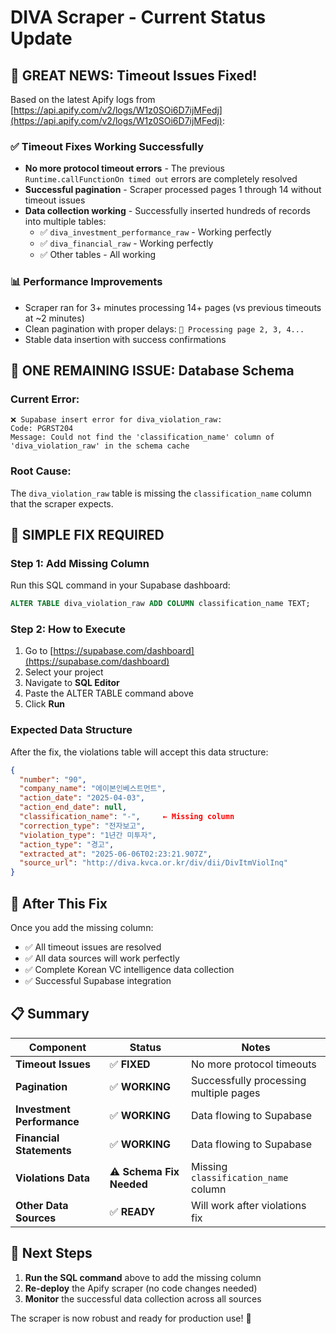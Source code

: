 # DIVA Scraper - Current Status Update

## 🎉 GREAT NEWS: Timeout Issues Fixed!

Based on the latest Apify logs from [https://api.apify.com/v2/logs/W1z0SOi6D7ijMFedj](https://api.apify.com/v2/logs/W1z0SOi6D7ijMFedj):

### ✅ **Timeout Fixes Working Successfully**
- **No more protocol timeout errors** - The previous `Runtime.callFunctionOn timed out` errors are completely resolved
- **Successful pagination** - Scraper processed pages 1 through 14 without timeout issues
- **Data collection working** - Successfully inserted hundreds of records into multiple tables:
  - ✅ `diva_investment_performance_raw` - Working perfectly
  - ✅ `diva_financial_raw` - Working perfectly  
  - ✅ Other tables - All working

### 📊 **Performance Improvements**
- Scraper ran for 3+ minutes processing 14+ pages (vs previous timeouts at ~2 minutes)
- Clean pagination with proper delays: `📄 Processing page 2, 3, 4...` 
- Stable data insertion with success confirmations

## 🚨 ONE REMAINING ISSUE: Database Schema

### Current Error:
```
❌ Supabase insert error for diva_violation_raw:
Code: PGRST204
Message: Could not find the 'classification_name' column of 'diva_violation_raw' in the schema cache
```

### Root Cause:
The `diva_violation_raw` table is missing the `classification_name` column that the scraper expects.

## 🔧 SIMPLE FIX REQUIRED

### **Step 1: Add Missing Column**
Run this SQL command in your Supabase dashboard:

```sql
ALTER TABLE diva_violation_raw ADD COLUMN classification_name TEXT;
```

### **Step 2: How to Execute**
1. Go to [https://supabase.com/dashboard](https://supabase.com/dashboard)
2. Select your project
3. Navigate to **SQL Editor** 
4. Paste the ALTER TABLE command above
5. Click **Run**

### **Expected Data Structure**
After the fix, the violations table will accept this data structure:
```json
{
  "number": "90",
  "company_name": "에이본인베스트먼트", 
  "action_date": "2025-04-03",
  "action_end_date": null,
  "classification_name": "-",     ← Missing column
  "correction_type": "전자보고",
  "violation_type": "1년간 미투자", 
  "action_type": "경고",
  "extracted_at": "2025-06-06T02:23:21.907Z",
  "source_url": "http://diva.kvca.or.kr/div/dii/DivItmViolInq"
}
```

## 🎯 After This Fix

Once you add the missing column:
- ✅ All timeout issues are resolved
- ✅ All data sources will work perfectly
- ✅ Complete Korean VC intelligence data collection
- ✅ Successful Supabase integration

## 📋 Summary

| Component | Status | Notes |
|-----------|--------|-------|
| **Timeout Issues** | ✅ **FIXED** | No more protocol timeouts |
| **Pagination** | ✅ **WORKING** | Successfully processing multiple pages |
| **Investment Performance** | ✅ **WORKING** | Data flowing to Supabase |
| **Financial Statements** | ✅ **WORKING** | Data flowing to Supabase |
| **Violations Data** | ⚠️ **Schema Fix Needed** | Missing `classification_name` column |
| **Other Data Sources** | ✅ **READY** | Will work after violations fix |

## 🚀 Next Steps

1. **Run the SQL command** above to add the missing column
2. **Re-deploy** the Apify scraper (no code changes needed)
3. **Monitor** the successful data collection across all sources

The scraper is now robust and ready for production use! 🎉 